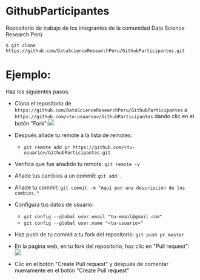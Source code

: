 # GithubParticipantes
Repositorio de trabajo de los integrantes de la comunidad Data Science Research Perú

`$ git clone https://github.com/DataScienceResearchPeru/GithubParticipantes.git`

# Ejemplo:

Haz los siguientes pasos:
* Clona el repositorio de `https://github.com/DataScienceResearchPeru/GithubParticipantes` a `https://github.com/<tu-usuario>/GithubParticipantes` dando clic en el botón "Fork":![](https://image.ibb.co/k3Oh9v/Screenshot_from_2017_08_06_22_10_12.png)

* Después añade tu remote a la lista de remotes: 
    * `git remote add pr https://github.com/<tu-usuario>/GithubParticipantes.git`
* Verifica que fue añadido tu remote: 
`git remote -v`
* Añade tus cambios a un commit: 
`git add .`
* Añade tu commit: 
`git commit -m "Aquí pon una descripción de los cambios."`
* Configura tus datos de usuario:
    * `git config --global user.email "tu-email@gmail.com"`
    * `git config --global user.name "<tu-usuario>"`
* Haz push de tu commit a tu fork del repositorio: `git push pr master`
* En la pagina web, en tu fork del repositorio, haz clic en "Pull request":
![](https://image.ibb.co/gM0ZNF/Screenshot_from_2017_08_06_22_16_08.png)
* Clic en el botón "Create Pull request" y después de comentar nuevamente en el botón "Create Pull request"
